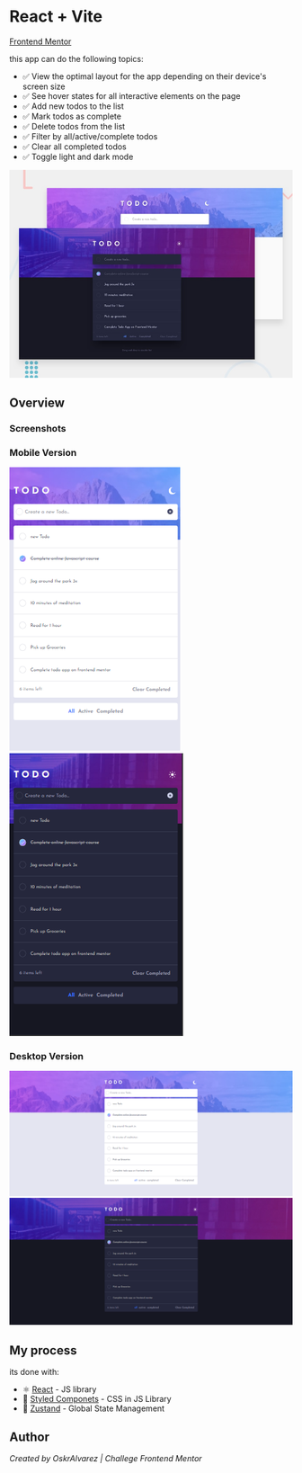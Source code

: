 # React + Vite
[Frontend Mentor](https://www.frontendmentor.io)

this app can do the following topics: 
  - ✅ View the optimal layout for the app depending on their device's screen size
  - ✅ See hover states for all interactive elements on the page
  - ✅ Add new todos to the list
  - ✅ Mark todos as complete
  - ✅ Delete todos from the list
  - ✅ Filter by all/active/complete todos
  - ✅ Clear all completed todos
  - ✅ Toggle light and dark mode

![Design preview for the Todo app coding challenge](./screenshots/desktop-preview.jpg)

## Overview

### Screenshots
 ### Mobile Version
![Ligth Mode](./screenshots/light-mode-mobile.png)
![Ligth Mode](./screenshots/dark-mode-mobile.png)

### Desktop Version
  ![Ligth Mode](./screenshots/light-mode.png)
  ![Ligth Mode](./screenshots/dark-mode.png)



## My process 
its done with:
- ⚛️ [React](https://reactjs.org/) - JS library
- 💅 [Styled Componets](https://styled-components.com/) - CSS in JS Library
- 🐻 [Zustand](https://zustand.docs.pmnd.rs/getting-started/introduction) - Global State Management 

## Author
  _Created by OskrAlvarez | Challege Frontend Mentor_